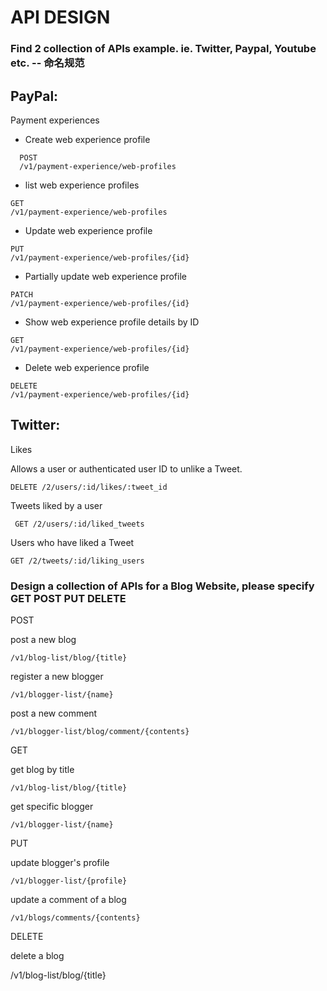 # API DESIGN
### Find 2 collection of APIs example. ie. Twitter, Paypal, Youtube etc.  -- 命名规范
## PayPal:

Payment experiences
+ Create web experience profile
```
  POST
  /v1/payment-experience/web-profiles
```
+ list web experience profiles
```agsl
GET
/v1/payment-experience/web-profiles
```
+ Update web experience profile
```agsl
PUT
/v1/payment-experience/web-profiles/{id}
```

+ Partially update web experience profile
```
PATCH
/v1/payment-experience/web-profiles/{id}
```
+ Show web experience profile details by ID
```agsl
GET
/v1/payment-experience/web-profiles/{id}
```

+ Delete web experience profile
```agsl
DELETE
/v1/payment-experience/web-profiles/{id}
```

## Twitter:
Likes

Allows a user or authenticated user ID to unlike a Tweet.
```agsl
DELETE /2/users/:id/likes/:tweet_id
```

Tweets liked by a user
```agsl
 GET /2/users/:id/liked_tweets
```
Users who have liked a Tweet
```agsl
GET /2/tweets/:id/liking_users
```


### Design a collection of APIs for a Blog Website, please specify GET POST PUT DELETE


POST

post a new blog

```/v1/blog-list/blog/{title}```

register a new blogger

```/v1/blogger-list/{name}```

post a new comment

```/v1/blogger-list/blog/comment/{contents}```

GET

get blog by title

```/v1/blog-list/blog/{title}```

get specific blogger

```/v1/blogger-list/{name}```

PUT

update blogger's profile

```/v1/blogger-list/{profile}```

update a comment of a blog

```/v1/blogs/comments/{contents}```

DELETE

delete a blog

/v1/blog-list/blog/{title}


